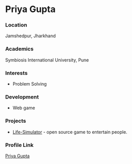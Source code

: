# Priya Gupta

### Location

Jamshedpur, Jharkhand

### Academics

Symbiosis International University, Pune

### Interests

- Problem Solving

### Development

- Web game 

### Projects

- [Life-Simulator](https://github.com/pg00019/life-simulator-1) - open source game to entertain people.

### Profile Link

[Priya Gupta](https://github.com/pg00019)
